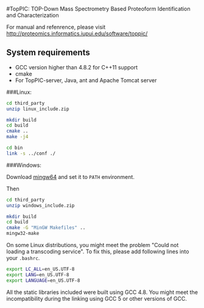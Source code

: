 #TopPIC: TOP-Down Mass Spectrometry Based Proteoform Identification and Characterization

For manual and refenrence, please visit http://proteomics.informatics.iupui.edu/software/toppic/

## System requirements
* GCC version higher than 4.8.2 for C++11 support
* cmake
* For TopPIC-server, Java, ant and Apache Tomcat server

###Linux:

```sh
cd third_party
unzip linux_include.zip

mkdir build
cd build
cmake ..
make -j4 

cd bin
link -s ../conf ./
```

###Windows:

Download [mingw64](http://sourceforge.net/projects/mingw-w64/files/Toolchains%20targetting%20Win64/Personal%20Builds/mingw-builds/4.8.2/threads-posix/seh/x86_64-4.8.2-release-posix-seh-rt_v3-rev4.7z/download) and set it to `PATH` environment.

Then

```sh
cd third_party
unzip windows_include.zip

mkdir build
cd build
cmake -G "MinGW Makefiles" ..
mingw32-make
```

On some Linux distributions, you might meet the problem "Could not loading a transcoding service".
To fix this, please add following lines into your `.bashrc`.

```sh
export LC_ALL=en_US.UTF-8
export LANG=en_US.UTF-8
export LANGUAGE=en_US.UTF-8
 ```

All the static libraries included were built using GCC 4.8. You might meet the incompatibility during the linking using GCC 5 or other versions of GCC.
